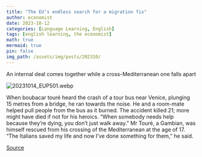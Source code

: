 ```yaml
---
title: "The EU’s endless search for a migration fix"
author: economist
date: 2023-10-12
categories: [Language Learning, English]
tags: [english learning, the economist]
math: true
mermaid: true
pin: false
img_path: /assets/img/posts/202310/
---
```



An internal deal comes together while a cross-Mediterranean one falls apart

![20231014_EUP501.webp](20231014_EUP501.webp)

When boubacar touré heard the crash of a tour bus near Venice, plunging 15 metres from a bridge, he ran towards the noise. He and a room-mate helped pull people from the bus as it burned. The accident killed 21; more might have died if not for his heroics. “When somebody needs help because they’re dying, you don’t just walk away.” Mr Touré, a Gambian, was himself rescued from his crossing of the Mediterranean at the age of 17. “The Italians saved my life and now I’ve done something for them,” he said.




[Source](https://www.economist.com/europe/2023/10/12/the-eus-endless-search-for-a-migration-fix)
